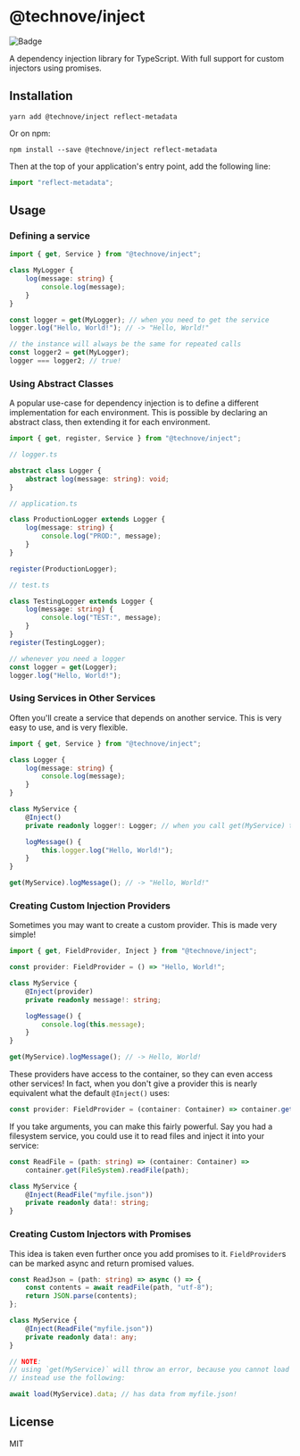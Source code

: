 # @technove/inject

![Badge](https://img.shields.io/npm/v/@technove/inject?style=for-the-badge)

A dependency injection library for TypeScript.
With full support for custom injectors using promises.

## Installation

```
yarn add @technove/inject reflect-metadata
```

Or on npm:

```
npm install --save @technove/inject reflect-metadata
```

Then at the top of your application's entry point, add the following line:

```ts
import "reflect-metadata";
```

## Usage

### Defining a service

```ts
import { get, Service } from "@technove/inject";

class MyLogger {
    log(message: string) {
        console.log(message);
    }
}

const logger = get(MyLogger); // when you need to get the service
logger.log("Hello, World!"); // -> "Hello, World!"

// the instance will always be the same for repeated calls
const logger2 = get(MyLogger);
logger === logger2; // true!
```

### Using Abstract Classes

A popular use-case for dependency injection is to define a different implementation for each environment.
This is possible by declaring an abstract class, then extending it for each environment.

```ts
import { get, register, Service } from "@technove/inject";

// logger.ts

abstract class Logger {
    abstract log(message: string): void;
}

// application.ts

class ProductionLogger extends Logger {
    log(message: string) {
        console.log("PROD:", message);
    }
}

register(ProductionLogger);

// test.ts

class TestingLogger extends Logger {
    log(message: string) {
        console.log("TEST:", message);
    }
}
register(TestingLogger);

// whenever you need a logger
const logger = get(Logger);
logger.log("Hello, World!");
```

### Using Services in Other Services

Often you'll create a service that depends on another service.
This is very easy to use, and is very flexible.

```ts
import { get, Service } from "@technove/inject";

class Logger {
    log(message: string) {
        console.log(message);
    }
}

class MyService {
    @Inject()
    private readonly logger!: Logger; // when you call get(MyService) the first time, this value will be filled

    logMessage() {
        this.logger.log("Hello, World!");
    }
}

get(MyService).logMessage(); // -> "Hello, World!"
```

### Creating Custom Injection Providers

Sometimes you may want to create a custom provider.
This is made very simple!

```ts
import { get, FieldProvider, Inject } from "@technove/inject";

const provider: FieldProvider = () => "Hello, World!";

class MyService {
    @Inject(provider)
    private readonly message!: string;

    logMessage() {
        console.log(this.message);
    }
}

get(MyService).logMessage(); // -> Hello, World!
```

These providers have access to the container, so they can even access other services!
In fact, when you don't give a provider this is nearly equivalent what the default `@Inject()` uses:

```ts
const provider: FieldProvider = (container: Container) => container.get(Logger);
```

If you take arguments, you can make this fairly powerful.
Say you had a filesystem service, you could use it to read files and inject it into your service:

```ts
const ReadFile = (path: string) => (container: Container) =>
    container.get(FileSystem).readFile(path);

class MyService {
    @Inject(ReadFile("myfile.json"))
    private readonly data!: string;
}
```

### Creating Custom Injectors with Promises

This idea is taken even further once you add promises to it.
`FieldProvider`s can be marked async and return promised values.

```ts
const ReadJson = (path: string) => async () => {
    const contents = await readFile(path, "utf-8");
    return JSON.parse(contents);
};

class MyService {
    @Inject(ReadFile("myfile.json"))
    private readonly data!: any;
}

// NOTE:
// using `get(MyService)` will throw an error, because you cannot load services with async values using it.
// instead use the following:

await load(MyService).data; // has data from myfile.json!
```

## License

MIT
